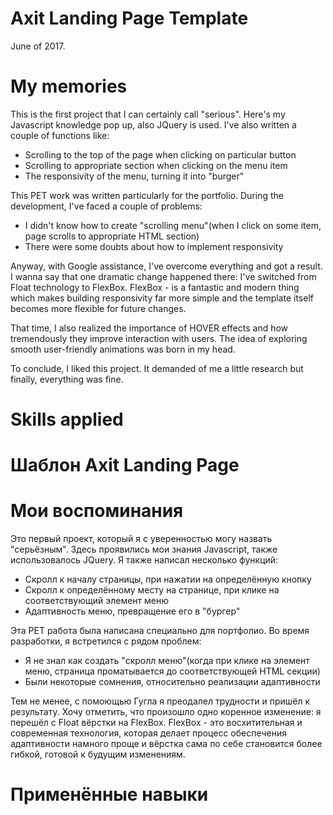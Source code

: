 # Axit Landing Page Template
June of 2017.

# My memories
This is the first project that I can certainly call "serious". Here's my Javascript knowledge pop up, also JQuery is used. I've also written a couple of functions like:
- Scrolling to the top of the page when clicking on particular button
- Scrolling to appropriate section when clicking on the menu item
- The responsivity of the menu, turning it into "burger"

This PET work was written particularly for the portfolio. During the development, I've faced a couple of problems:
- I didn't know how to create "scrolling menu"(when I click on some item, page scrolls to appropriate HTML section)
- There were some doubts about how to implement responsivity

Anyway, with Google assistance, I've overcome everything and got a result. I wanna say that one dramatic change happened there: I've switched from Float technology to FlexBox. FlexBox - is a fantastic and modern thing which makes building responsivity far more simple and the template itself becomes more flexible for future changes.

That time, I also realized the importance of HOVER effects and how tremendously they improve interaction with users. The idea of exploring smooth user-friendly animations was born in my head.

To conclude, I liked this project. It demanded of me a little research but finally, everything was fine. 

# Skills applied

# Шаблон Axit Landing Page

# Мои воспоминания
Это первый проект, который я с уверенностью могу назвать "серьёзным". Здесь проявились мои знания Javascript, также использовалось JQuery. Я также написал несколько функций:
- Скролл к началу страницы, при нажатии на определённую кнопку
- Скролл к определённому месту на странице, при клике на соответствующий элемент меню
- Адаптивность меню, превращение его в "бургер"

Эта PET работа была написана специально для портфолио. Во время разработки, я встретился с рядом проблем:
- Я не знал как создать "скролл меню"(когда при клике на элемент меню, страница проматывается до соответствующей HTML секции)
- Были некоторые сомнения, относительно реализации адаптивности

Тем не менее, с помоющью Гугла я преодалел трудности и пришёл к результату. Хочу отметить, что произошло одно коренное изменение: я перешёл с Float вёрстки на FlexBox. FlexBox - это восхитительная и современная технология, которая делает процесс обеспечения адаптивности  намного проще и вёрстка сама по себе становится более гибкой, готовой к будущим изменениям.

# Применённые навыки
